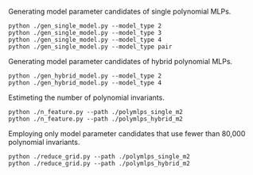 Generating model parameter candidates of single polynomial MLPs.
```shell
python ./gen_single_model.py --model_type 2
python ./gen_single_model.py --model_type 3
python ./gen_single_model.py --model_type 4
python ./gen_single_model.py --model_type pair
```

Generating model parameter candidates of hybrid polynomial MLPs.
```shell
python ./gen_hybrid_model.py --model_type 2
python ./gen_hybrid_model.py --model_type 4
```

Estimeting the number of polynomial invariants.
```shell
python ./n_feature.py --path ./polymlps_single_m2
python ./n_feature.py --path ./polymlps_hybrid_m2
```

Employing only model parameter candidates that use fewer than 80,000 polynomial invariants.
```shell
python ./reduce_grid.py --path ./polymlps_single_m2
python ./reduce_grid.py --path ./polymlps_hybrid_m2
```